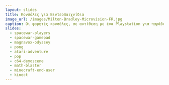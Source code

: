 ```yaml
---
layout: slides
title: Κονσόλες για Βιντεοπαιχνίδια 
image_url: /images/Milton-Bradley-Microvision-FR.jpg
caption: Οι φορητές κονσόλες, σε αντίθεση με ένα Playstation για παράδειγμα, έχει χαρακτηριστηκά της σταθερής συσκευής, των γραφικών και του τηλεχειριστηρίου σε μία συσκευή μικρότερη σε μέγεθος και εύκολη στη μεταφορά. Σαν άλλες συσκευές, δεν χρειάζονται συνεχή τροφοδώτηση ρεύματος και σε ορισμένα μοντέλα υπάρχει η δυνατότητα λήψης παιχνιδιών και μέσω διαδικτύου.
slides:
  - spacewar-players
  - spacewar-gamepad
  - magnavox-odyssey
  - pong
  - atari-adventure
  - pop
  - c64-demoscene
  - math-blaster
  - minecraft-end-user
  - kinect
---
```

